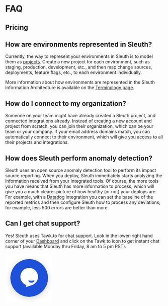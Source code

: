 # FAQ

## Pricing



## How are environments represented in Sleuth?

Currently, the way to represent your environments in Sleuth is to model them as [projects](../../projects.md). Create a new project for each environment, such as staging, production, development, etc., and then map change sources, deployments, feature flags, etc., to each environment individually. 

More information about how environments are represented in the Sleuth Information Architecture is available on the [Terminology page](../terminology.md#information-architecture-ia). 

## How do I connect to my organization? 

Someone on your team might have already created a Sleuth project, and connected integrations already. Instead of creating a new account and project from scratch, you can join their organization, which can be your team or your company. If your email address domains match, you can automatically connect to their environment, which will give you access to all their projects and integrations. 

## How does Sleuth perform anomaly detection? 

Sleuth uses an open source anomaly detection tool to perform its impact source reporting. When you deploy, Sleuth immediately starts analyzing the information received from your integrated tools. Of course, the more tools you have means that Sleuth has more information to process, which will give you a much clearer picture of how healthy \(or not\) your deploys are. For example, with a [Datadog](../../integrations-1/impact-sources/metrics/datadog.md) integration you can set the baseline of the reported metrics and then configure Sleuth how to process any deviations; for example, less 500 errors are better than more. 

## Can I get chat support? 

Yes! Sleuth uses Tawk.to for chat support. Look in the lower-right hand corner of your [Dashboard](../../dashboard/) and click on the Tawk.to icon to get instant chat support \(available Monday thru Friday, 8 am to 5 pm PST\).   

![Tawk.to chat widget on the Dashboard](../../.gitbook/assets/tawk-to-icon.png)



